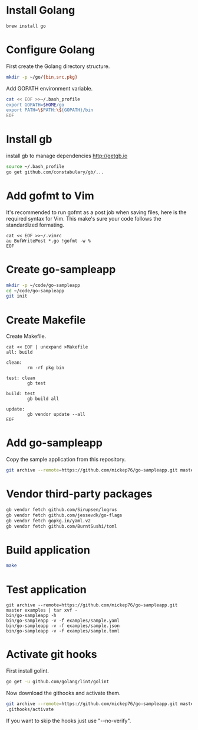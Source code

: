 # Install Golang

```bash
brew install go
```

# Configure Golang

First create the Golang directory structure.

```bash
mkdir -p ~/go/{bin,src,pkg}
```

Add GOPATH environment variable.

```bash
cat << EOF >>~/.bash_profile
export GOPATH=$HOME/go
export PATH=\$PATH:\${GOPATH}/bin
EOF
```

# Install gb

install gb to manage dependencies http://getgb.io

```bash
source ~/.bash_profile
go get github.com/constabulary/gb/...
```

# Add gofmt to Vim

It's recommended to run gofmt as a post job when saving files, here is the required syntax for Vim. This make's
sure your code follows the standardized formating.

```
cat << EOF >>~/.vimrc
au BufWritePost *.go !gofmt -w %
EOF
```

# Create go-sampleapp

```bash
mkdir -p ~/code/go-sampleapp
cd ~/code/go-sampleapp
git init
```

# Create Makefile

Create Makefile.

```
cat << EOF | unexpand >Makefile
all: build

clean:
        rm -rf pkg bin

test: clean
        gb test

build: test
        gb build all

update:
        gb vendor update --all
EOF
```

# Add go-sampleapp

Copy the sample application from this repository.

```bash
git archive --remote=https://github.com/mickep76/go-sampleapp.git master src | tar xvf -
```

# Vendor third-party packages

```bash
gb vendor fetch github.com/Sirupsen/logrus
gb vendor fetch github.com/jessevdk/go-flags
gb vendor fetch gopkg.in/yaml.v2
gb vendor fetch github.com/BurntSushi/toml
```

# Build application

```bash
make
```

# Test application

```
git archive --remote=https://github.com/mickep76/go-sampleapp.git master examples | tar xvf -
bin/go-sampleapp -h
bin/go-sampleapp -v -f examples/sample.yaml
bin/go-sampleapp -v -f examples/sample.json
bin/go-sampleapp -v -f examples/sample.toml
```

# Activate git hooks

First install golint.

```bash
go get -u github.com/golang/lint/golint
```

Now download the githooks and activate them.

```bash
git archive --remote=https://github.com/mickep76/go-sampleapp.git master .githooks | tar xvf -
.githooks/activate
```

If you want to skip the hooks just use "--no-verify".
